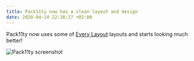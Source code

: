 ```yaml
---
title: Pack11ty now has a clean layout and design
date: 2020-04-14 22:38:27 +02:00
---
```


Pack11ty now uses some of [Every Layout](https://every-layout.dev/) layouts and starts looking much better!

![Pack11ty screenshot](pack11ty-screenshot.png "Pack11ty's design as of 14th April 2020")

<img
data-src="https://res.cloudinary.com/paulportfolio/image/upload/w_auto,c_scale,q_auto,f_auto,dpr_auto/v1590105301/respimg/7374F7DD-610A-4006-A5D8-D8BA56698933.jpg"
alt=""
class="cld-responsive" />
